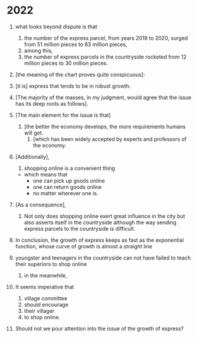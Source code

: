 # 2022

1. what looks beyond dispute is that
   1. the number of the express parcel, from years 2018 to 2020, surged from 51 million pieces to 83 million pieces,
   2. among this,
   3. the number of express parcels in the countryside rocketed from 12 million pieces to 30 million pieces.
2. [the meaning of the chart proves quite conspicuous]:
3. [it is] express that tends to be in robust growth.

4. [The majority of the masses, in my judgment, would agree that the issue has its deep roots as follows].
5. [The main element for the issue is that]
   1. [the better the economy develops, the more requirements humans will get.
      1. [which has been widely accepted by experts and professors of the economy.
6. [Additionally],
   1. shopping online is a convenient thing
     - which means that
       - one can pick up goods online
       - one can return goods online
       - no matter wherever one is.
7. [As a consequence],
   1. Not only does shopping online exert great influence in the city but also asserts itself in the countryside although the way sending express parcels to the countryside is difficult.

8. In conclusion, the growth of express keeps as fast as the exponential function, whose curve of growth is almost a straight line
9. youngster and teenagers in the countryside can not have failed to teach their superiors to shop online
   1. in the meanwhile,
10. It seems imperative that
    1. village committee
    2. should encourage
    3. their villager
    4. to shop online.
11. Should not we pour attention into the issue of the growth of express?
